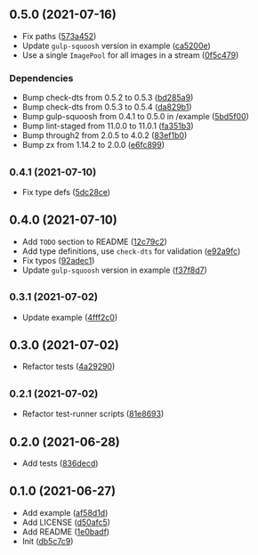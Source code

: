 ## 0.5.0 (2021-07-16)

- Fix paths ([573a452](https://github.com/chenaski/gulp-squoosh/commit/573a452))
- Update `gulp-squoosh` version in example ([ca5200e](https://github.com/chenaski/gulp-squoosh/commit/ca5200e))
- Use a single `ImagePool` for all images in a stream ([0f5c479](https://github.com/chenaski/gulp-squoosh/commit/0f5c479))

### Dependencies

- Bump check-dts from 0.5.2 to 0.5.3 ([bd285a9](https://github.com/chenaski/gulp-squoosh/commit/bd285a9))
- Bump check-dts from 0.5.3 to 0.5.4 ([da829b1](https://github.com/chenaski/gulp-squoosh/commit/da829b1))
- Bump gulp-squoosh from 0.4.1 to 0.5.0 in /example ([5bd5f00](https://github.com/chenaski/gulp-squoosh/commit/5bd5f00))
- Bump lint-staged from 11.0.0 to 11.0.1 ([fa351b3](https://github.com/chenaski/gulp-squoosh/commit/fa351b3))
- Bump through2 from 2.0.5 to 4.0.2 ([83ef1b0](https://github.com/chenaski/gulp-squoosh/commit/83ef1b0))
- Bump zx from 1.14.2 to 2.0.0 ([e6fc899](https://github.com/chenaski/gulp-squoosh/commit/e6fc899))

## <small>0.4.1 (2021-07-10)</small>

- Fix type defs ([5dc28ce](https://github.com/chenaski/gulp-squoosh/commit/5dc28ce))

## 0.4.0 (2021-07-10)

- Add `TODO` section to README ([12c79c2](https://github.com/chenaski/gulp-squoosh/commit/12c79c2))
- Add type definitions, use `check-dts` for validation ([e92a9fc](https://github.com/chenaski/gulp-squoosh/commit/e92a9fc))
- Fix typos ([92adec1](https://github.com/chenaski/gulp-squoosh/commit/92adec1))
- Update `gulp-squoosh` version in example ([f37f8d7](https://github.com/chenaski/gulp-squoosh/commit/f37f8d7))

## <small>0.3.1 (2021-07-02)</small>

- Update example ([4fff2c0](https://github.com/chenaski/gulp-squoosh/commit/4fff2c0))

## 0.3.0 (2021-07-02)

- Refactor tests ([4a29290](https://github.com/chenaski/gulp-squoosh/commit/4a29290))

## <small>0.2.1 (2021-07-02)</small>

- Refactor test-runner scripts ([81e8693](https://github.com/chenaski/gulp-squoosh/commit/81e8693))

## 0.2.0 (2021-06-28)

- Add tests ([836decd](https://github.com/chenaski/gulp-squoosh/commit/836decd))

## 0.1.0 (2021-06-27)

- Add example ([af58d1d](https://github.com/chenaski/gulp-squoosh/commit/af58d1d))
- Add LICENSE ([d50afc5](https://github.com/chenaski/gulp-squoosh/commit/d50afc5))
- Add README ([1e0badf](https://github.com/chenaski/gulp-squoosh/commit/1e0badf))
- Init ([db5c7c9](https://github.com/chenaski/gulp-squoosh/commit/db5c7c9))
